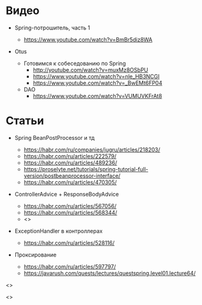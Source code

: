 # Видео

* Spring-потрошитель, часть 1
  - <https://www.youtube.com/watch?v=BmBr5diz8WA>

*  Otus
   * Готовимся к собеседованию по Spring
     - <http://youtube.com/watch?v=muxMz8OSbPU>
     - <https://www.youtube.com/watch?v=nle_HB3NCGI>
     - <https://www.youtube.com/watch?v=_BwEMt6FP04>
   * DAO
     - <https://www.youtube.com/watch?v=VUMUVKFrAt8>

# Статьи

* Spring BeanPostProcessor и тд
  - <https://habr.com/ru/companies/jugru/articles/218203/>
  - <https://habr.com/ru/articles/222579/>
  - <https://habr.com/ru/articles/489236/>
  - <https://proselyte.net/tutorials/spring-tutorial-full-version/postbeanprocessor-interface/> 
  - <https://habr.com/ru/articles/470305/>

* ControllerAdvice + ResponseBodyAdvice
  - <https://habr.com/ru/articles/567056/>
  - <https://habr.com/ru/articles/568344/>
  - <>
* ExceptionHandler в контроллерах
  - <https://habr.com/ru/articles/528116/>

* Проксирование
  - <https://habr.com/ru/articles/597797/>
  - <https://javarush.com/quests/lectures/questspring.level01.lecture64/>


<>


<>